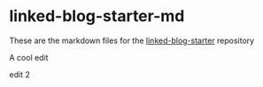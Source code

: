 # linked-blog-starter-md
These are the markdown files for the [linked-blog-starter](https://github.com/matthewwong525/linked-blog-starter) repository

A cool edit


edit 2
